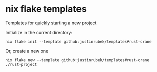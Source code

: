 # nix flake templates

Templates for quickly starting a new project

Initialize in the current directory:
```
nix flake init --template github:justinrubek/templates#rust-crane
```

Or, create a new one
```
nix flake new --template github:justinrubek/templates#rust-crane ./rust-project
```

